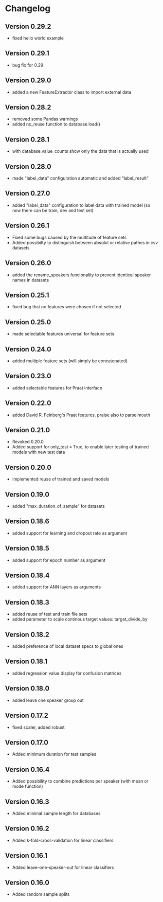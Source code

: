 Changelog
=========

Version 0.29.2
-------------
* fixed hello world example


Version 0.29.1
-------------
* bug fix for 0.29


Version 0.29.0
-------------
* added a new FeatureExtractor class to import external data

Version 0.28.2
-------------
* removed some Pandas warnings
* added no_reuse function to database.load()

Version 0.28.1
-------------
* with database.value_counts show only the data that is actually used


Version 0.28.0
-------------
* made "label_data" configuration automatic and added "label_result"


Version 0.27.0
-------------
* added "label_data" configuration to label data with trained model (so now there can be train, dev and test set)

Version 0.26.1
-------------
* Fixed some bugs caused by the multitude of feature sets
* Added possibilty to distinguish between absolut or relative pathes in csv datasets

Version 0.26.0
-------------
* added the rename_speakers funcionality to prevent identical speaker names in datasets

Version 0.25.1
-------------
* fixed bug that no features were chosen if not selected

Version 0.25.0
-------------
* made selectable features universal for feature sets

Version 0.24.0
-------------
* added multiple feature sets (will simply be concatenated)

Version 0.23.0
-------------
* added selectable features for Praat interface

Version 0.22.0
-------------
* added David R. Feinberg's Praat features, praise also to parselmouth

Version 0.21.0
-------------

* Revoked 0.20.0
* Added support for only_test = True, to enable later testing of trained models with new test data

Version 0.20.0
-------------

* implemented reuse of trained and saved models

Version 0.19.0
-------------

* added "max_duration_of_sample" for datasets


Version 0.18.6
-------------

* added support for learning and dropout rate as argument


Version 0.18.5
-------------

* added support for epoch number as argument
  
Version 0.18.4
-------------

* added support for ANN layers as arguments

Version 0.18.3
-------------

* added reuse of test and train file sets
* added parameter to scale continous target values: target_divide_by


Version 0.18.2
-------------

* added preference of local dataset specs to global ones
  
Version 0.18.1
-------------

* added regression value display for confusion matrices

Version 0.18.0
-------------

* added leave one speaker group out

Version 0.17.2
-------------

* fixed scaler, added robust



Version 0.17.0
-------------

* Added minimum duration for test samples


Version 0.16.4
-------------

* Added possibility to combine predictions per speaker (with mean or mode function)

Version 0.16.3
-------------

* Added minimal sample length for databases


Version 0.16.2
-------------

* Added k-fold-cross-validation for linear classifiers

Version 0.16.1
-------------

* Added leave-one-speaker-out for linear classifiers


Version 0.16.0
-------------

* Added random sample splits


